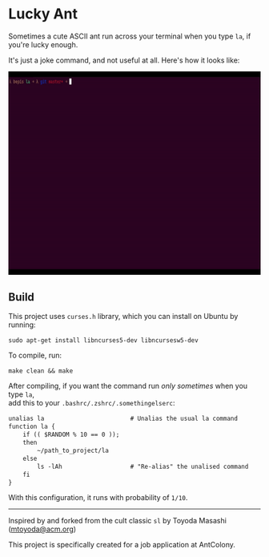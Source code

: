 # Lucky Ant

Sometimes a cute ASCII ant run across your terminal when you type `la`, if you're lucky enough.

It's just a joke command, and not useful at all. Here's how it looks like:

<p align="center">
  <img width="720" height="405.6" src="demo.gif"  />
</p>

## Build
This project uses `curses.h` library, which you can install on Ubuntu by running:
```
sudo apt-get install libncurses5-dev libncursesw5-dev
```
To compile, run:
```
make clean && make
```


After compiling, if you want the command run _only sometimes_ when you type `la`,  
add this to your `.bashrc/.zshrc/.somethingelserc`:
```
unalias la                        # Unalias the usual la command
function la {
    if (( $RANDOM % 10 == 0 ));
    then
        ~/path_to_project/la
    else
        ls -lAh                   # "Re-alias" the unalised command
    fi
}
```
With this configuration, it runs with probability of `1/10`.

****************************************************************

Inspired by and forked from the cult classic `sl` by Toyoda Masashi (mtoyoda@acm.org)

This project is specifically created for a job application at AntColony.
